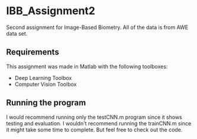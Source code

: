 # IBB_Assignment2
Second assignment for Image-Based Biometry. All of the data is from AWE data set.

## Requirements

This assignment was made in Matlab with the following toolboxes:

* Deep Learning Toolbox
* Computer Vision Toolbox

## Running the program

I would recommend running only the testCNN.m program since it shows testing and evaluation. I wouldn't recommend running the trainCNN.m since it might take some time to complete. But feel free to check out the code.
